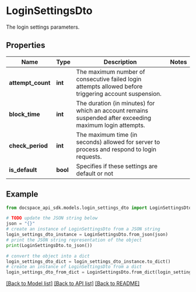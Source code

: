 # LoginSettingsDto
The login settings parameters.

## Properties

Name | Type | Description | Notes
------------ | ------------- | ------------- | -------------
**attempt_count** | **int** | The maximum number of consecutive failed login attempts allowed before triggering account suspension. | 
**block_time** | **int** | The duration (in minutes) for which an account remains suspended after exceeding maximum login attempts. | 
**check_period** | **int** | The maximum time (in seconds) allowed for server to process and respond to login requests. | 
**is_default** | **bool** | Specifies if these settings are default or not | 

## Example

```python
from docspace_api_sdk.models.login_settings_dto import LoginSettingsDto

# TODO update the JSON string below
json = "{}"
# create an instance of LoginSettingsDto from a JSON string
login_settings_dto_instance = LoginSettingsDto.from_json(json)
# print the JSON string representation of the object
print(LoginSettingsDto.to_json())

# convert the object into a dict
login_settings_dto_dict = login_settings_dto_instance.to_dict()
# create an instance of LoginSettingsDto from a dict
login_settings_dto_from_dict = LoginSettingsDto.from_dict(login_settings_dto_dict)
```
[[Back to Model list]](../README.md#documentation-for-models) [[Back to API list]](../README.md#documentation-for-api-endpoints) [[Back to README]](../README.md)


